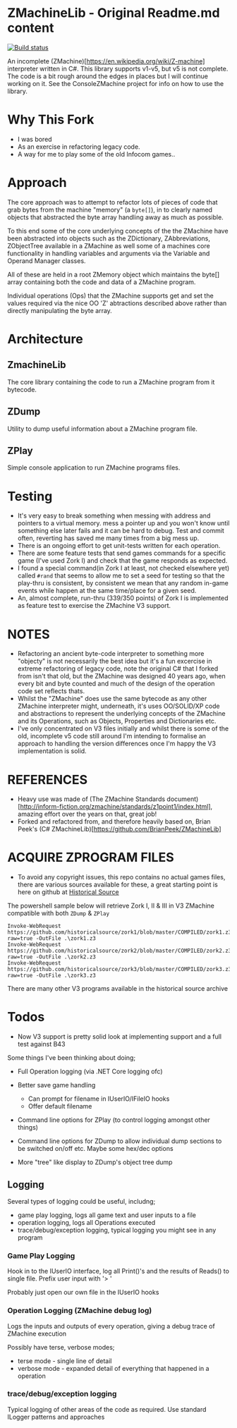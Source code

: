 # ZMachineLib - Original Readme.md content

[![Build status](https://ci.appveyor.com/api/projects/status/ig4abc31j6imrypw?svg=true)](https://ci.appveyor.com/project/BrianPeek/zmachinelib)

An incomplete (ZMachine)[https://en.wikipedia.org/wiki/Z-machine] interpreter written in C#.  This library supports v1-v5, but v5 is not complete.  The code is a bit rough around the edges in places but I will continue working on it.  See the ConsoleZMachine project for info on how to use the library.

# Why This Fork

* I was bored
* As an exercise in refactoring legacy code.
* A way for me to play some of the old Infocom games.. 

# Approach

The core approach was to attempt to refactor lots of pieces of code that grab bytes from the machine "memory" (a `byte[]`), in to clearly named objects that abstracted the byte array handling away as much as possible.

To this end some of the core underlying concepts of the the ZMachine have been abstracted into objects such as the ZDictionary, ZAbbreviations, ZObjectTree available in a ZMachine as well some of a machines core functionality in handling variables and arguments via the Variable and Operand Manager classes.

All of these are held in a root ZMemory object which maintains the byte[] array containing both the code and data of a ZMachine program.

Individual operations (Ops) that the ZMachine supports get and set the values required via the nice OO 'Z' abtractions described above rather than directly manipulating the byte array.

# Architecture

## ZmachineLib

The core library containing the code to run a ZMachine program from it bytecode.

## ZDump

Utility to dump useful information about a ZMachine program file.

## ZPlay

Simple console application to run ZMachine programs files.

# Testing

* It's very easy to break something when messing with address and pointers to a virtual memory. mess a pointer up and you won't know until something else later fails and it can be hard to debug. Test and commit often, reverting has saved me many times from a big mess up.
* There is an ongoing effort to get unit-tests written for each operation.
* There are some feature tests that send games commands for a specific game (I've used Zork I) and check that the game responds as expected.
* I found a special command(in Zork I at least, not checked elsewhere yet) called `#rand` that seems to allow me to set a seed for testing so that the play-thru is consistent, by consistent we mean that any random in-game events while happen at the same time/place for a given seed.
* An, almost complete, run-thru (339/350 points) of Zork I is implemented as feature test to exercise the ZMachine V3 support.


# NOTES

* Refactoring an ancient byte-code interpreter to something more "objecty" is not necessarily the best idea but it's a fun excercise in extreme refactoring of legacy code, note the original C# that I forked from isn't that old, but the ZMachine was designed 40 years ago, when every bit and byte counted and much of the design of the operation code set reflects thats.
* Whilst the "ZMachine" does use the same bytecode as any other ZMachine interpreter might, underneath, it's uses OO/SOLID/XP code and abstractions to represent the underlying concepts of the ZMachine and its Operations, such as Objects, Properties and Dictionaries etc.
* I've only concentrated on V3 files initially and whilst there is some of the old, incomplete v5 code still around I'm intending to formalise an approach to handling the version differences once I'm happy the V3 implementation is solid.

# REFERENCES

* Heavy use was made of (The ZMachine Standards document)[http://inform-fiction.org/zmachine/standards/z1point1/index.html], amazing effort over the years on that, great job!
* Forked and refactored from, and therefore heavily based on, Brian Peek's (C# ZMachineLib)[https://github.com/BrianPeek/ZMachineLib]

# ACQUIRE ZPROGRAM FILES

* To avoid any copyright issues, this repo contains no actual games files, there are various sources available for these, a great starting point is here on github at [Historical Source](https://github.com/historicalsource)

The powershell sample below will retrieve Zork I, II & III in V3 ZMachine compatible with both `ZDump` & `ZPlay`

```
Invoke-WebRequest https://github.com/historicalsource/zork1/blob/master/COMPILED/zork1.z3?raw=true -OutFile .\zork1.z3
Invoke-WebRequest https://github.com/historicalsource/zork2/blob/master/COMPILED/zork2.z3?raw=true -OutFile .\zork2.z3
Invoke-WebRequest https://github.com/historicalsource/zork3/blob/master/COMPILED/zork3.z3?raw=true -OutFile .\zork3.z3
```

There are many other V3 programs available in the historical source archive

# Todos

* Now V3 support is pretty solid look at implementing support and a full test against B43

Some things I've been thinking about doing;

* Full Operation logging (via .NET Core logging ofc)
* Better save game handling
	* Can prompt for filename in IUserIO/IFileIO hooks
	* Offer default filename

* Command line options for ZPlay (to control logging amongst other things)
* Command line options for ZDump to allow individual dump sections to be switched on/off etc. Maybe some hex/dec options
* More "tree" like display to ZDump's object tree dump

## Logging

Several types of logging could be useful, includng;

* game play logging, logs all game text and user inputs to a file
* operation logging, logs all Operations executed
* trace/debug/exception logging, typical logging you might see in any program

### Game Play Logging

Hook in to the IUserIO interface, log all Print()'s and the results of Reads() to single file. Prefix user input with '> '

Probably just open our own file in the IUserIO hooks

### Operation Logging (ZMachine debug log)

Logs the inputs and outputs of every operation, giving a debug trace of ZMachine execution

Possibly have terse, verbose modes;

* terse mode - single line of detail
* verbose mode - expanded detail of everything that happened in a operation

### trace/debug/exception logging

Typical logging of other areas of the code as required. 
Use standard ILogger patterns and approaches

